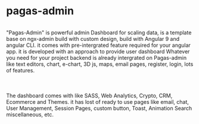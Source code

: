 # pagas-admin


<div>
    <div>
        <img src="src/main-review.png.png" alt="">
        <p>
        "Pagas-Admin" is powerful admin Dashboard for scaling data, is a template base on ngx-admin
         build with custom design, build with Angular 9 and angular CLI. it comes with pre-intergrated
         feature required for your angular app. it is developed with an approach to provide user dashboard
         Whatever you need for your project backend is already intergrated on Pagas-admin like text editors, chart, e-chart,
         3D js, maps, email pages, register, login, lots of features.
         <br>
          <br>
          <br>
          <br>
         The dashboard comes with like SASS, Web Analytics, Crypto, CRM, Ecommerce and Themes. it has lost of 
         ready to use pages like email, chat, User Management, Session Pages, custom button, Toast, Animation Search
         miscellaneous, etc.
        </p>
    </div>
    <img src="src/main.png" alt="">
</div>

